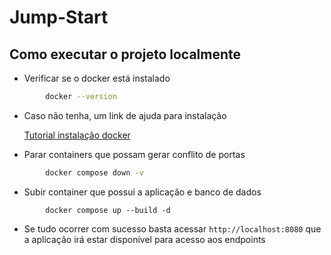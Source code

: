 # Jump-Start

## Como executar o projeto localmente

- Verificar se o docker está instalado
``` bash
        docker --version
```
- Caso não tenha, um link de ajuda para instalação

    [Tutorial instalação docker](https://www.youtube.com/watch?v=wpdcGgRY5kk)

- Parar containers que possam gerar conflito de portas

``` bash
        docker compose down -v
```
- Subir container que possui a aplicação e banco de dados

``` shell
        docker compose up --build -d 
```
- Se tudo ocorrer com sucesso basta acessar `http://localhost:8080` que a aplicação irá estar disponível para acesso aos endpoints



